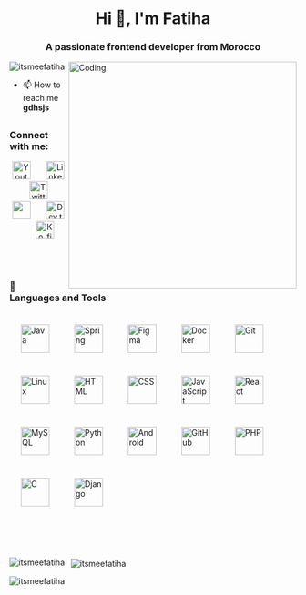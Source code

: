 <h1 align="center">Hi 👋, I'm Fatiha</h1>
<h3 align="center">A passionate frontend developer from Morocco</h3>
<img align="right" alt="Coding" width="400" src="https://i.pinimg.com/originals/bd/f3/4b/bdf34b4cc9b48276854fb78466bc5cdd.gif"/>

<p align="left"> <img src="https://komarev.com/ghpvc/?username=itsmeefatiha&label=Profile%20views&color=0e75b6&style=flat" alt="itsmeefatiha" /> </p>

- 📫 How to reach me **gdhsjs**

##

<h3 align="left">Connect with me:</h3>
<!-- Social icons section -->
<p align="center">
  <a href="https://www.youtube.com/c/DevProTips"><img width="32px" alt="Youtube" title="Youtube" src="https://i.imgur.com/qiXu7b2.png"/></a>
  &#8287;&#8287;&#8287;&#8287;&#8287;
  <a href="https://www.linkedin.com/in/jonah-lawrence/"><img width="32px" alt="LinkedIn" title="LinkedIn" src="https://i.imgur.com/yRpa1dQ.png"/></a>
  &#8287;&#8287;&#8287;&#8287;&#8287;
  <a href="https://twitter.com/DenverCoder1"><img width="32px" alt="Twitter" title="Twitter" src="https://i.imgur.com/AixJgnm.png"/></a>
  &#8287;&#8287;&#8287;&#8287;&#8287;
  <a href="https://discord.gg/fPrdqh3Zfu" alt="Discord" title="Dev Pro Tips Discord Server"><img width="32px" src="https://i.imgur.com/OViZO8J.png"/></a>
  &#8287;&#8287;&#8287;&#8287;&#8287;
  <a href="https://dev.to/denvercoder1"><img width="32px" alt="Dev.to" title="DenverCoder1 Dev.to" src="https://i.imgur.com/mVm29vK.png"></a>
  &#8287;&#8287;&#8287;&#8287;&#8287;
  <a href="https://ko-fi.com/jlawrence"><img width="32px" alt="Ko-fi" title="Buy me a coffee" src="https://i.imgur.com/PpLeD3K.png"/></a>
<!--   &#8287;&#8287;&#8287;&#8287;&#8287;
  <a href="http://eyl327.mywebcommunity.org/promos/"><img width="32px" alt="Free Stuff" title="Free gifts for you" src="https://i.imgur.com/0uVwkoZ.png"/></a> -->
</p>

<br/>

#

### 🧰 Languages and Tools

<p align="left">
  <img alt="Java" width="50px" style="padding:10px; margin:10px;" src="https://cdn.jsdelivr.net/gh/devicons/devicon/icons/java/java-original.svg"/>
  <img alt="Spring" width="50px" style="padding:10px; margin:10px;" src="https://cdn.jsdelivr.net/gh/devicons/devicon/icons/spring/spring-original.svg" />
  <img alt="Figma" width="50px" style="padding:10px; margin:10px;" src="https://cdn.jsdelivr.net/gh/devicons/devicon/icons/figma/figma-original.svg" />
  <img alt="Docker" width="50px" style="padding:10px; margin:10px;" src="https://cdn.jsdelivr.net/gh/devicons/devicon/icons/docker/docker-original.svg" />
  <img alt="Git" width="50px" style="padding:10px; margin:10px;" src="https://cdn.jsdelivr.net/gh/devicons/devicon/icons/git/git-original.svg" />
  <img alt="Linux" width="50px" style="padding:10px; margin:10px;" src="https://cdn.jsdelivr.net/gh/devicons/devicon/icons/linux/linux-original.svg" />
  <img alt="HTML" width="50px" style="padding:10px; margin:10px;" src="https://cdn.jsdelivr.net/gh/devicons/devicon/icons/html5/html5-plain.svg" />
  <img alt="CSS" width="50px" style="padding:10px; margin:10px;" src="https://cdn.jsdelivr.net/gh/devicons/devicon/icons/css3/css3-plain.svg" />
  <img alt="JavaScript" width="50px" style="padding:10px; margin:10px;" src="https://cdn.jsdelivr.net/gh/devicons/devicon/icons/javascript/javascript-plain.svg" />
  <img alt="React" width="50px" style="padding:10px; margin:10px;" src="https://cdn.jsdelivr.net/gh/devicons/devicon/icons/react/react-original.svg" />
  <img alt="MySQL" width="50px" style="padding:10px; margin:10px;" src="https://cdn.jsdelivr.net/gh/devicons/devicon/icons/mysql/mysql-original.svg" />
  <img alt="Python" width="50px" style="padding:10px; margin:10px;" src="https://cdn.jsdelivr.net/gh/devicons/devicon/icons/python/python-original.svg" />
  <img alt="Android" width="50px" style="padding:10px; margin:10px;" src="https://cdn.jsdelivr.net/gh/devicons/devicon/icons/android/android-original.svg" />
  <img alt="GitHub" width="50px" style="padding:10px; margin:10px;" src="https://cdn.jsdelivr.net/gh/devicons/devicon/icons/github/github-original.svg" />
  <img alt="PHP" width="50px" style="padding:10px; margin:10px;" src="https://cdn.jsdelivr.net/gh/devicons/devicon/icons/php/php-original.svg" />
  <img alt="C" width="50px" style="padding:10px; margin:10px;" src="https://cdn.jsdelivr.net/gh/devicons/devicon/icons/c/c-original.svg" />
  <img alt="Django" width="50px" style="padding:10px; margin:10px;" src="https://cdn.jsdelivr.net/gh/devicons/devicon/icons/django/django-plain.svg" />
</p>

<br />

#

<p>
  <img align="left" src="https://github-readme-stats.vercel.app/api/top-langs?username=itsmeefatiha&show_icons=true&locale=en&layout=compact" alt="itsmeefatiha" />
</p>

<p>&nbsp;
  <img align="center" src="https://github-readme-stats.vercel.app/api?username=itsmeefatiha&show_icons=true&locale=en" alt="itsmeefatiha" />
</p>

<p>
  <img align="center" src="https://github-readme-streak-stats.herokuapp.com/?user=itsmeefatiha&" alt="itsmeefatiha" />
</p>



